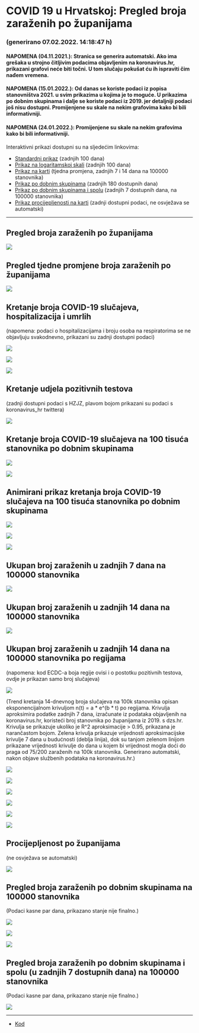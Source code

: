 # COVID 19 u Hrvatskoj: Pregled broja zaraženih po županijama

### (generirano 07.02.2022. 14:18:47 h)

#### NAPOMENA (04.11.2021.): Stranica se generira automatski. Ako ima grešaka u strojno čitljivim podacima objavljenim na koronavirus.hr, prikazani grafovi neće biti točni. U tom slučaju pokušat ću ih ispraviti čim nađem vremena.

#### NAPOMENA (15.01.2022.): Od danas se koriste podaci iz popisa stanovništva 2021. u svim prikazima u kojima je to moguće. U prikazima po dobnim skupinama i dalje se koriste podaci iz 2019. jer detaljniji podaci još nisu dostupni. Promijenjene su skale na nekim grafovima kako bi bili informativniji.

#### NAPOMENA (24.01.2022.): Promijenjene su skale na nekim grafovima kako bi bili informativniji.

Interaktivni prikazi dostupni su na sljedećim linkovima:

- [Standardni prikaz](html/index.html) (zadnjih 100 dana)
- [Prikaz na logaritamskoj skali](html/index_log.html) (zadnjih 100 dana)
- [Prikaz na karti](html/index_map.html) (tjedna promjena, zadnjih 7 i 14 dana na 100000 stanovnika)
- [Prikaz po dobnim skupinama](html/index_per_age.html) (zadnjih 180 dostupnih dana)
- [Prikaz po dobnim skupinama i spolu](html/index_pyramid.html) (zadnjih 7 dostupnih dana, na 100000 stanovnika)
- [Prikaz procijepljenosti na karti](html/index_vaccination.html) (zadnji dostupni podaci, ne osvježava se automatski)

-----

## Pregled broja zaraženih po županijama

![](img/2022_02_06_line_plots.png)

## Pregled tjedne promjene broja zaraženih po županijama

![](img/2022_02_06_map.png)

## Kretanje broja COVID-19 slučajeva, hospitalizacija i umrlih

(napomena: podaci o hospitalizacijama i broju osoba na respiratorima se ne objavljuju svakodnevno, prikazani su zadnji dostupni podaci)

![](img/2022_02_06_cases_hospitalisations_deaths.png)

![](img/2022_02_06_cases_hospitalisations_deaths_log.png)

![](img/2022_02_06_cases_hospitalisations_deaths_log_age.png)

## Kretanje udjela pozitivnih testova

(zadnji dostupni podaci s HZJZ, plavom bojom prikazani su podaci s koronavirus_hr twittera)

![](img/2022_02_06_percentage_positive_tests.png)

## Kretanje broja COVID-19 slučajeva na 100 tisuća stanovnika po dobnim skupinama

![](img/2022_02_06_cases_per_age_group_lines.png)

![](img/2022_02_06_cases_per_age_group_lines_log.png)

## Animirani prikaz kretanja broja COVID-19 slučajeva na 100 tisuća stanovnika po dobnim skupinama

![](img/2022_02_06anim_aug_1200.gif)

![](img/anim_cases_2022_02_06_vs_2020.gif)

![](img/2022_02_06all_counties_dots.png)

## Ukupan broj zaraženih u zadnjih 7 dana na 100000 stanovnika

![](img/2022_02_06_map_7_day_per_100k.png)

## Ukupan broj zaraženih u zadnjih 14 dana na 100000 stanovnika

![](img/2022_02_06_map_14_day_per_100k.png)

## Ukupan broj zaraženih u zadnjih 14 dana na 100000 stanovnika po regijama

(napomena: kod ECDC-a boja regije ovisi i o postotku pozitivnih testova, ovdje je prikazan samo broj slučajeva)

![](img/2022_02_06_map_14_day_per_100k_region.png)

(Trend kretanja 14-dnevnog broja slučajeva na 100k stanovnika opisan eksponencijalnom krivuljom n(t) = a * e^(b * t) po regijama. Krivulja aproksimira podatke zadnjih 7 dana, izračunate iz podataka objavljenih na koronavirus.hr, koristeći broj stanovnika po županijama iz 2019. s dzs.hr. Krivulja se prikazuje ukoliko je R^2 aproksimacije > 0.95, prikazana je narančastom bojom. Zelena krivulja prikazuje vrijednosti aproksimacijske krivulje 7 dana u budućnosti (deblja linija), dok su tanjom zelenom linijom prikazane vrijednosti krivulje do dana u kojem bi vrijednost mogla doći do praga od 75/200 zaraženih na 100k stanovnika. Generirano automatski, nakon objave službenih podataka na koronavirus.hr.)

![](img/2022_02_06_current_Jadranska_Hrvatska.png)

![](img/2022_02_06_current_Panonska_Hrvatska.png)

![](img/2022_02_06_current_Grad_Zagreb.png)

![](img/2022_02_06_current_Sjeverna_Hrvatska.png)

![](img/2022_02_06_current_Republika_Hrvatska.png)

![](img/2022_02_06_cases_hospitalisations_deaths_Republika_Hrvatska.png)

## Procijepljenost po županijama

(ne osvježava se automatski)

![](img/2022_02_06_vaccination.png)

## Pregled broja zaraženih po dobnim skupinama na 100000 stanovnika

(Podaci kasne par dana, prikazano stanje nije finalno.)

![](img/2022_02_06_per_age_group.png)

![](img/2022_02_06_per_age_group_all_0.png)

![](img/2022_02_06_per_age_group_all_1.png)

## Pregled broja zaraženih po dobnim skupinama i spolu (u zadnjih 7 dostupnih dana) na 100000 stanovnika

(Podaci kasne par dana, prikazano stanje nije finalno.)

![](img/2022_02_06_pyramid.png)

-----

- [Kod](https://github.com/ppalasek/covid_plots_croatia)

